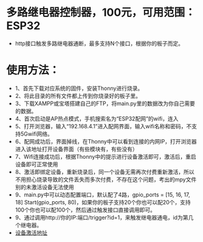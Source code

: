 # 多路继电器控制器，100元，可用范围：ESP32
- http接口触发多路继电器通断，最多支持N个接口，根据你的板子而定。

# 使用方法：
- 1、首先下载对应系统的固件，安装Thonny进行烧录。
- 2、将此目录的所有文件都上传到你烧录好的板子里。
- 3、下载XAMPP或宝塔搭建自己的FTP，将main.py里的数据改为你自己需要的数据。
- 4、首次启动是AP热点模式，手机搜索名为“ESP32配网”的wifi，连入
- 5、打开浏览器，输入“192.168.4.1”进入配网界面，输入wifi名称和密码，不支持5Gwifi网络。
- 6、配网成功后，界面掉线，在Thonny中可以看到连接的内网IP，打开浏览器进入该地址打开设备界面（有些模块有，有些没有）
- 7、Wifi连接成功后，根据Thonny中的提示进行设备激活即可，激活后，重启设备即可正常使用
- 8、激活即绑定设备，重新烧录后，同一个设备无需再次付费重新激活，所以不用担心烧录导致的文件丢失而多次付费，不存在这个问题，考出的mpy文件别的未激活设备无法使用
- 9、main.py中可以动态配置端口，默认配了4路，gpio_ports = [15, 16, 17, 18] Start(gpio_ports, 80)，如果你的板子支持20个你也可以配20个，支持100个你也可以配100个，然后通过触发接口直接调用即可。
- 9、通过调用http://你的IP:端口/trigger?id=1，来触发继电器通电，id为第几个继电器。
- [设备激活地址](http://invasion.x3322.net:82/BindMachine/)
